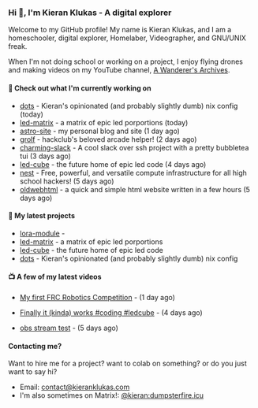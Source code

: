 ### Hi 👋, I'm Kieran Klukas - A digital explorer 

Welcome to my GitHub profile! My name is Kieran Klukas, and I am a homeschooler, digital explorer, Homelaber, Videographer, and GNU/UNIX freak.

When I'm not doing school or working on a project, I enjoy flying drones and making videos on my YouTube channel, [A Wanderer's Archives](https://youtube.com/@wanderer.archives).

#### 👷 Check out what I'm currently working on

- [dots](https://github.com/kcoderhtml/dots) - Kieran's opinionated (and probably slightly dumb) nix config (today)
- [led-matrix](https://github.com/kcoderhtml/led-matrix) - a matrix of epic led porportions (today)
- [astro-site](https://github.com/kcoderhtml/astro-site) - my personal blog and site (1 day ago)
- [grolf](https://github.com/kcoderhtml/grolf) - hackclub's beloved arcade helper! (2 days ago)
- [charming-slack](https://github.com/kcoderhtml/charming-slack) - A cool slack over ssh project with a pretty bubbletea tui (3 days ago)
- [led-cube](https://github.com/kcoderhtml/led-cube) - the future home of epic led code (4 days ago)
- [nest](https://github.com/hackclub/nest) - Free, powerful, and versatile compute infrastructure for all high school hackers! (5 days ago)
- [oldwebhtml](https://github.com/kcoderhtml/oldwebhtml) - a quick and simple html website written in a few hours (5 days ago)

#### 🌱 My latest projects

- [lora-module](https://github.com/kcoderhtml/lora-module) - 
- [led-matrix](https://github.com/kcoderhtml/led-matrix) - a matrix of epic led porportions
- [led-cube](https://github.com/kcoderhtml/led-cube) - the future home of epic led code
- [dots](https://github.com/kcoderhtml/dots) - Kieran's opinionated (and probably slightly dumb) nix config

#### 📺 A few of my latest videos

- [My first FRC Robotics Competition](https://www.youtube.com/watch?v=w_o2-eqkbCk) - (1 day ago)

- [Finally it (kinda) works #coding #ledcube](https://www.youtube.com/watch?v=Mfk6LF0zwZg) - (4 days ago)

- [obs stream test](https://www.youtube.com/watch?v=zJZ2PaQFEDw) - (5 days ago)



#### Contacting me?

Want to hire me for a project? want to colab on something? or do you just want to say hi?

- Email: [contact@kieranklukas.com](mailto:contact@kieranklukas.com)
- I'm also sometimes on Matrix!: [@kieran:dumpsterfire.icu](https://matrix.to/#/@kieran.matrix.dumpsterfire.icu)

